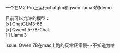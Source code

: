 一个在M2 Pro上运行chatglm和qwen llama3的demo

目前可以允许的模型：  
[x] ChatGLM3-6B  
[x] Qwen1.5-7B-Chat  
[ ] Llama3  

issue: Qwen 7B在mac上跑的灰常灰常慢- -不知道为啥
